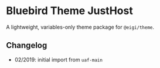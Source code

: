 # Bluebird Theme JustHost

A lightweight, variables-only theme package for `@eigi/theme`.

## Changelog

- 02/2019: initial import from `uaf-main`

